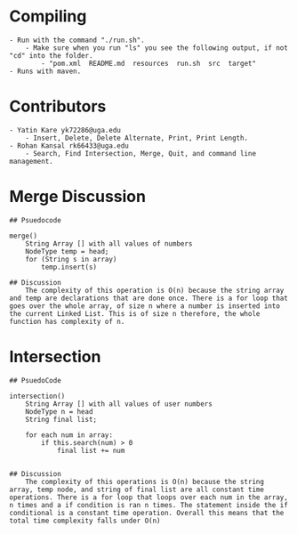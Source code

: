 # Compiling

    - Run with the command "./run.sh".
        - Make sure when you run "ls" you see the following output, if not "cd" into the folder.
            - "pom.xml  README.md  resources  run.sh  src  target"
    - Runs with maven.

# Contributors
    - Yatin Kare yk72286@uga.edu
        - Insert, Delete, Delete Alternate, Print, Print Length.
    - Rohan Kansal rk66433@uga.edu
        - Search, Find Intersection, Merge, Quit, and command line management.

# Merge Discussion
    ## Psuedocode

    merge()
        String Array [] with all values of numbers
        NodeType temp = head;
        for (String s in array)
            temp.insert(s)

    ## Discussion
        The complexity of this operation is O(n) because the string array and temp are declarations that are done once. There is a for loop that goes over the whole array, of size n where a number is inserted into the current Linked List. This is of size n therefore, the whole function has complexity of n.

# Intersection
    ## PsuedoCode

    intersection()
        String Array [] with all values of user numbers
        NodeType n = head
        String final list;

        for each num in array:
            if this.search(num) > 0
                final list += num


    ## Discussion
        The complexity of this operations is O(n) because the string array, temp node, and string of final list are all constant time operations. There is a for loop that loops over each num in the array, n times and a if condition is ran n times. The statement inside the if conditional is a constant time operation. Overall this means that the total time complexity falls under O(n)
